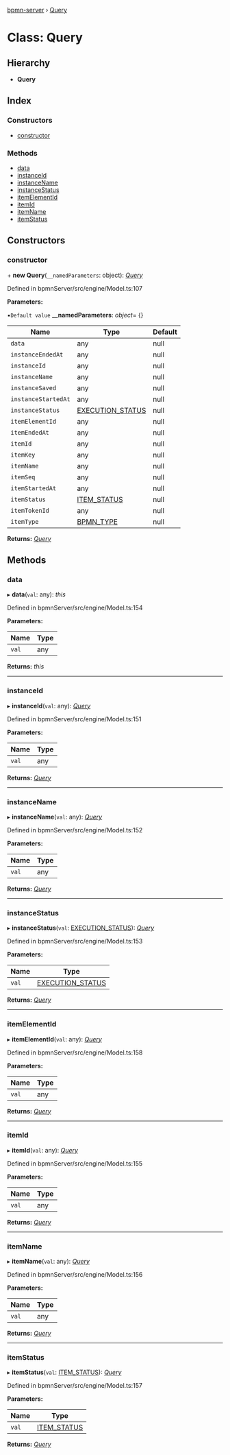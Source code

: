 [bpmn-server](../README.md) › [Query](query.md)

# Class: Query

## Hierarchy

* **Query**

## Index

### Constructors

* [constructor](query.md#constructor)

### Methods

* [data](query.md#data)
* [instanceId](query.md#instanceid)
* [instanceName](query.md#instancename)
* [instanceStatus](query.md#instancestatus)
* [itemElementId](query.md#itemelementid)
* [itemId](query.md#itemid)
* [itemName](query.md#itemname)
* [itemStatus](query.md#itemstatus)

## Constructors

###  constructor

\+ **new Query**(`__namedParameters`: object): *[Query](query.md)*

Defined in bpmnServer/src/engine/Model.ts:107

**Parameters:**

▪`Default value`  **__namedParameters**: *object*= {}

Name | Type | Default |
------ | ------ | ------ |
`data` | any | null |
`instanceEndedAt` | any | null |
`instanceId` | any | null |
`instanceName` | any | null |
`instanceSaved` | any | null |
`instanceStartedAt` | any | null |
`instanceStatus` | [EXECUTION_STATUS](../enums/execution_status.md) | null |
`itemElementId` | any | null |
`itemEndedAt` | any | null |
`itemId` | any | null |
`itemKey` | any | null |
`itemName` | any | null |
`itemSeq` | any | null |
`itemStartedAt` | any | null |
`itemStatus` | [ITEM_STATUS](../enums/item_status.md) | null |
`itemTokenId` | any | null |
`itemType` | [BPMN_TYPE](../enums/bpmn_type.md) | null |

**Returns:** *[Query](query.md)*

## Methods

###  data

▸ **data**(`val`: any): *this*

Defined in bpmnServer/src/engine/Model.ts:154

**Parameters:**

Name | Type |
------ | ------ |
`val` | any |

**Returns:** *this*

___

###  instanceId

▸ **instanceId**(`val`: any): *[Query](query.md)*

Defined in bpmnServer/src/engine/Model.ts:151

**Parameters:**

Name | Type |
------ | ------ |
`val` | any |

**Returns:** *[Query](query.md)*

___

###  instanceName

▸ **instanceName**(`val`: any): *[Query](query.md)*

Defined in bpmnServer/src/engine/Model.ts:152

**Parameters:**

Name | Type |
------ | ------ |
`val` | any |

**Returns:** *[Query](query.md)*

___

###  instanceStatus

▸ **instanceStatus**(`val`: [EXECUTION_STATUS](../enums/execution_status.md)): *[Query](query.md)*

Defined in bpmnServer/src/engine/Model.ts:153

**Parameters:**

Name | Type |
------ | ------ |
`val` | [EXECUTION_STATUS](../enums/execution_status.md) |

**Returns:** *[Query](query.md)*

___

###  itemElementId

▸ **itemElementId**(`val`: any): *[Query](query.md)*

Defined in bpmnServer/src/engine/Model.ts:158

**Parameters:**

Name | Type |
------ | ------ |
`val` | any |

**Returns:** *[Query](query.md)*

___

###  itemId

▸ **itemId**(`val`: any): *[Query](query.md)*

Defined in bpmnServer/src/engine/Model.ts:155

**Parameters:**

Name | Type |
------ | ------ |
`val` | any |

**Returns:** *[Query](query.md)*

___

###  itemName

▸ **itemName**(`val`: any): *[Query](query.md)*

Defined in bpmnServer/src/engine/Model.ts:156

**Parameters:**

Name | Type |
------ | ------ |
`val` | any |

**Returns:** *[Query](query.md)*

___

###  itemStatus

▸ **itemStatus**(`val`: [ITEM_STATUS](../enums/item_status.md)): *[Query](query.md)*

Defined in bpmnServer/src/engine/Model.ts:157

**Parameters:**

Name | Type |
------ | ------ |
`val` | [ITEM_STATUS](../enums/item_status.md) |

**Returns:** *[Query](query.md)*
